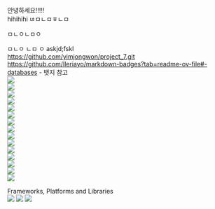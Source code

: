 안녕하세요!!!!!  <br>
hihihihi
ㄶㅁㄴㅁㅎㄴㅁ

ㅁㄴㅇㄴㅁㅇ

ㅁㄴㅇ
ㄴㅁ
ㅇ
askjd;fskl  <br>
https://github.com/yimjongwon/project_7.git <br>
https://github.com/Ileriayo/markdown-badges?tab=readme-ov-file#-databases - 뱃지 참고 <br>
  <img src="https://img.shields.io/badge/java-007396?style=flat-square&logo=java&logoColor=white"/><br>       <!-- 자바 -->
  <img src="https://img.shields.io/badge/python-3776AB?style=flat-square&logo=python&logoColor=white"/>        <!-- 파이썬 -->        
  <img src="https://img.shields.io/badge/html5-E34F26?style=flat-square&logo=html5&logoColor=white"/><br>    <!-- HTML -->
  <img src="https://img.shields.io/badge/css-1572B6?style=flat-square&logo=css3&logoColor=white"/><br>          <!-- CSS -->
  <img src="https://img.shields.io/badge/Javascript-ffb13b?style=flat-square&logo=javascript&logoColor=white"/><br>    <!-- 자바스크립트 -->
  <img src="https://img.shields.io/badge/mysql-4479A1?style=flat-square&logo=mysql&logoColor=white"/><br>
  <img src="https://img.shields.io/badge/sqlite-4169E1?style=flat-square&logo=sqlite&logoColor=white"/><br>
  <img src="https://img.shields.io/badge/spring-6DB33F?style=flat-square&logo=spring&logoColor=white"/><br>         <!-- 스프링 -->
  <img src="https://img.shields.io/badge/SpringBoot-6DB33F?style=flat-square&logo=SpringBoot&logoColor=white"/><br>     <!-- 스프링부트 -->
  <img src="https://img.shields.io/badge/linux-FCC624?style=flat-square&logo=linux&logoColor=black"/><br>       <!-- 리눅스 -->
  <img src="https://img.shields.io/badge/amazonaws-232F3E?style=flat-square&logo=amazonaws&logoColor=white"/><br>  <!-- AWS -->
  <img src="https://img.shields.io/badge/apache tomcat-F8DC75?style=flat-square&logo=apachetomcat&logoColor=white"/><br> <!-- 아파치 -->
  <img src="https://img.shields.io/badge/github-181717?style=flat-square&logo=github&logoColor=white"><br>           <!-- 깃헙 -->
  <img src="https://img.shields.io/badge/git-F05032?style=flat-square&logo=git&logoColor=white"><br>           <!-- 깃 -->
  <img src="https://img.shields.io/badge/figma-%23F24E1E.svg?style=for-the-badge&logo=figma&logoColor=white"><br>   <!-- 피그마 -->

  Frameworks, Platforms and Libraries <br>
  <img src="https://img.shields.io/badge/bootstrap-%238511FA.svg?style=for-the-badge&logo=bootstrap&logoColor=white">  <!-- 부트스트랩 -->
  <img src="https://img.shields.io/badge/jquery-%230769AD.svg?style=for-the-badge&logo=jquery&logoColor=white">  <!-- jqeury -->
  <img src="https://img.shields.io/badge/node.js-6DA55F?style=for-the-badge&logo=node.js&logoColor=white">   <!-- node.js -->
